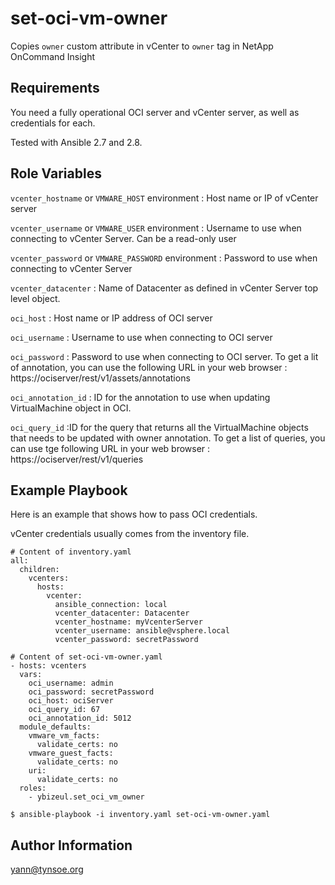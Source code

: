 set-oci-vm-owner
================

Copies `owner` custom attribute in vCenter to `owner` tag in NetApp OnCommand Insight

Requirements
------------

You need a fully operational OCI server and vCenter server, as well as credentials for each.

Tested with Ansible 2.7 and 2.8.

Role Variables
--------------

`vcenter_hostname` or `VMWARE_HOST` environment : Host name or IP of vCenter server

`vcenter_username` or `VMWARE_USER` environment : Username to use when connecting to vCenter Server. Can be a read-only user

`vcenter_password` or `VMWARE_PASSWORD` environment : Password to use when connecting to vCenter Server

`vcenter_datacenter` : Name of Datacenter as defined in vCenter Server top level object.

`oci_host`  : Host name or IP address of OCI server

`oci_username` : Username to use when connecting to OCI server

`oci_password` : Password to use when connecting to OCI server. To get a lit of annotation, you can use the following URL in your web browser : https://ociserver/rest/v1/assets/annotations

`oci_annotation_id` : ID for the annotation to use when updating VirtualMachine object in OCI.

`oci_query_id` :ID for the query that returns all the VirtualMachine objects that needs to be updated with owner annotation. To get a list of queries, you can use tge following URL in your web browser : https://ociserver/rest/v1/queries


Example Playbook
----------------

Here is an example that shows how to pass OCI credentials.

vCenter credentials usually comes from the inventory file.



    # Content of inventory.yaml
    all:
      children:
        vcenters:
          hosts:
            vcenter:
              ansible_connection: local
              vcenter_datacenter: Datacenter
              vcenter_hostname: myVcenterServer
              vcenter_username: ansible@vsphere.local
              vcenter_password: secretPassword

    # Content of set-oci-vm-owner.yaml
    - hosts: vcenters
      vars:
        oci_username: admin
        oci_password: secretPassword
        oci_host: ociServer
        oci_query_id: 67
        oci_annotation_id: 5012
      module_defaults:
        vmware_vm_facts:
          validate_certs: no
        vmware_guest_facts:
          validate_certs: no
        uri:
          validate_certs: no
      roles:
        - ybizeul.set_oci_vm_owner

    $ ansible-playbook -i inventory.yaml set-oci-vm-owner.yaml 



Author Information
------------------

yann@tynsoe.org